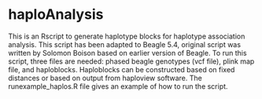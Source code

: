 # haploAnalysis
This is an Rscript to generate haplotype blocks for haplotype association analysis. This script has been adapted to Beagle 5.4, original script was written by Solomon Boison based on earlier version of Beagle. To run this script, three files are needed: phased beagle genotypes (vcf file), plink map file, and haploblocks. Haploblocks can be constructed based on fixed distances or based on output from haploview software. The runexample_haplos.R file gives an example of how to run the script. 



